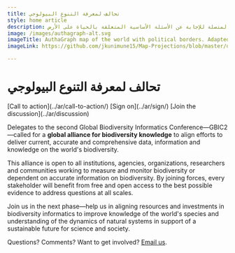 ```yaml
---
title: تحالف لمعرفة التنوع البيولوجي
style: home article
description: السعي إلى تنسيق التعاون بين الجهود الرامية إلى مراقبة وقياس ونمذجة الكوكب الحي في الوقت الذي يدعم فيه الحلول المتصلة للإجابة عن الأسئلة الأساسية المتعلقة بالحياة على الأرض
image: /images/authagraph-alt.svg
imageTitle: AuthaGraph map of the world with political borders. Adapted from Justin Kunimune, licensed under CC BY-SA 4.0.
imageLink: https://github.com/jkunimune15/Map-Projections/blob/master/output/AuthaGraph.svg

---
```

تحالف لمعرفة التنوع البيولوجي
===================

<p class="buttons">
[Call to action](../ar/call-to-action/)
[Sign on](../ar/sign/)
[Join the discussion](../ar/discussion)
</p>

Delegates to the second Global Biodiversity Informatics Conference—GBIC2—called for a __global alliance for biodiversity knowledge__ to align efforts to deliver current, accurate and comprehensive data, information and knowledge on the world's biodiversity. 

This alliance is open to all institutions, agencies, organizations, researchers and communities working to measure and monitor biodiversity or dependent on accurate information on biodiversity. By joining forces, every stakeholder will benefit from free and open access to the best possible evidence to address questions at all scales.

Join us in the next phase—help us in aligning resources and investments in biodiversity informatics to improve knowledge of the world's species and understanding of the dynamics of natural systems in support of a sustainable future for science and society.

Questions? Comments? Want to get involved? [Email us](mailto:alliance@gbif.org).

